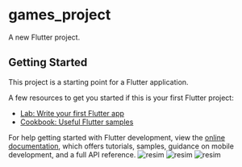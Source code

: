 # games_project

A new Flutter project.

## Getting Started

This project is a starting point for a Flutter application.

A few resources to get you started if this is your first Flutter project:

- [Lab: Write your first Flutter app](https://docs.flutter.dev/get-started/codelab)
- [Cookbook: Useful Flutter samples](https://docs.flutter.dev/cookbook)

For help getting started with Flutter development, view the
[online documentation](https://docs.flutter.dev/), which offers tutorials,
samples, guidance on mobile development, and a full API reference.
![resim](https://user-images.githubusercontent.com/85908221/207196668-ff5647e1-a4e4-4d7a-b993-9e97cf1bc614.png)
![resim](https://user-images.githubusercontent.com/85908221/207196750-1388ab06-b3ff-4074-a0f3-efe6ba8b58b1.png)
![resim](https://user-images.githubusercontent.com/85908221/207196784-7501ef9b-e2a6-4f4a-b760-4048f715e83c.png)


